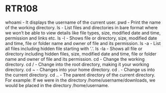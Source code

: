 # RTR108
whoami - It displays the username of the current user.
pwd - Print the name of the working directory.
ls - List files and directories in bare format where we won’t be able to view details like file types, size, modified date and time, permission and links etc.
ls -l - Shows file or directory, size, modified date and time, file or folder name and owner of file and its permission.
ls -a - List all files including hidden file starting with ‘.‘.
ls -la - Shows all file or directory including hidden files, size, modified date and time, file or folder name and owner of file and its permission.
cd - Change the working directory.
cd / - Change into the root directory, making it your working directory.
cd ~ - Changes into your home directory.
cd . - Change us into the current directory.
cd .. - The parent directory of the current directory. For example: If we were in the directory /home/username/downloads, we would be placed in the directory /home/username.
